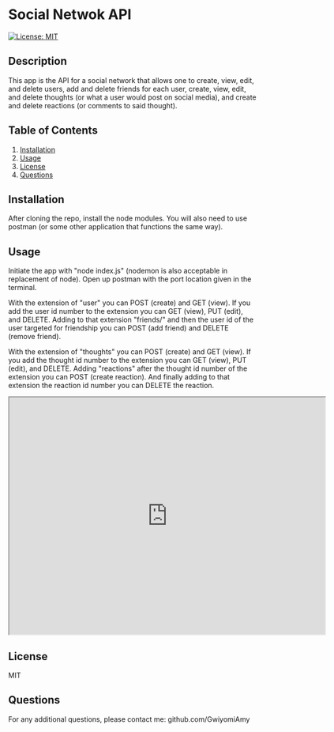 
   # Social Netwok API
   [![License: MIT](https://img.shields.io/badge/License-MIT-yellow.svg)](https://opensource.org/licenses/MIT)

   ## Description
   
   This app is the API for a social network that allows one to create, view, edit, and delete users, add and delete friends for each user, create, view, edit, and delete thoughts (or what a user would post on social media), and create and delete reactions (or comments to said thought).
   
   ## Table of Contents 
   
   1. [Installation](#installation)
   2. [Usage](#usage)
   3. [License](#license)
   4. [Questions](#questions)
   
   ## Installation
   
   After cloning the repo, install the node modules. You will also need to use postman (or some other application that functions the same way).
   
   ## Usage
   
   Initiate the app with "node index.js" (nodemon is also acceptable in replacement of node). Open up postman with the port location given in the terminal. 
   
   With the extension of "user" you can POST (create) and GET (view). If you add the user id number to the extension you can GET (view), PUT (edit), and DELETE. Adding to that extension "friends/" and then the user id of the user targeted for friendship you can POST (add friend) and DELETE (remove friend).

   With the extension of "thoughts" you can POST (create) and GET (view). If you add the thought id number to the extension you can GET (view), PUT (edit), and DELETE. Adding "reactions" after the thought id number of the extension you can POST (create reaction). And finally adding to that extension the reaction id number you can DELETE the reaction.

   <iframe src="https://drive.google.com/file/d/1xFn2jXAlXhbhA432HpVqRZ-D-DeLueGQ/preview" width="640" height="480"></iframe>
   
   ## License
   
   MIT

   ## Questions

   For any additional questions, please contact me:
   github.com/GwiyomiAmy
   
   